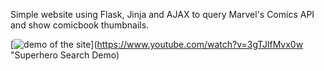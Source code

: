 Simple website using Flask, Jinja and AJAX to query Marvel's Comics API and show comicbook thumbnails.

[![demo of the site](http://img.youtube.com/vi/3gTJlfMvx0w/0.jpg)](https://www.youtube.com/watch?v=3gTJlfMvx0w "Superhero Search Demo)
